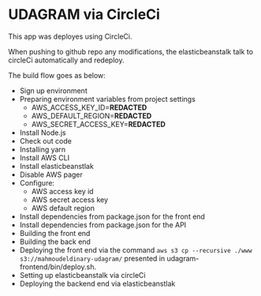 # UDAGRAM via CircleCi

This app was deployes using CircleCi.

When pushing to github repo any modifications, the elasticbeanstalk talk to circleCi automatically and redeploy.

The build flow goes as below:
- Sign up environment
- Preparing environment variables from project settings
    - AWS_ACCESS_KEY_ID=**REDACTED**
    - AWS_DEFAULT_REGION=**REDACTED**
    - AWS_SECRET_ACCESS_KEY=**REDACTED**
- Install Node.js
- Check out code
- Installing yarn
- Install AWS CLI
- Install elasticbeanstlak
- Disable AWS pager
- Configure:
    - AWS access key id
    - AWS secret access key
    - AWS default region
- Install dependencies from package.json for the front end
- Install dependencies from package.json for the API
- Building the front end
- Building the back end
- Deploying the front end via the command
```aws s3 cp --recursive ./www s3://mahmoudeldinary-udagram/``` presented in udagram-frontend/bin/deploy.sh.
- Setting up elasticbeanstalk via circleCi
- Deploying the backend end via elasticbeanstlak